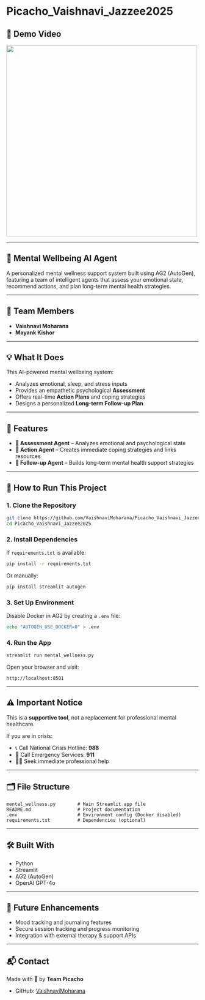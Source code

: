 # Picacho_Vaishnavi_Jazzee2025

## 🎥 Demo Video

<a href="https://youtu.be/D-4WTrq2P2Q" target="_blank">
  <img src="https://img.youtube.com/vi/D-4WTrq2P2Q/0.jpg" width="500" />
</a>

---

## 🧠 Mental Wellbeing AI Agent

A personalized mental wellness support system built using AG2 (AutoGen), featuring a team of intelligent agents that assess your emotional state, recommend actions, and plan long-term mental health strategies.

---

## 👥 Team Members

- **Vaishnavi Moharana**
- **Mayank Kishor**

---

## 💡 What It Does

This AI-powered mental wellbeing system:

- Analyzes emotional, sleep, and stress inputs
- Provides an empathetic psychological **Assessment**
- Offers real-time **Action Plans** and coping strategies
- Designs a personalized **Long-term Follow-up Plan**

---

## 🤖 Features

- **🧠 Assessment Agent** – Analyzes emotional and psychological state
- **🎯 Action Agent** – Creates immediate coping strategies and links resources
- **🔄 Follow-up Agent** – Builds long-term mental health support strategies

---

## 🚀 How to Run This Project

### 1. Clone the Repository
```bash
git clone https://github.com/VaishnaviMoharana/Picacho_Vaishnavi_Jazzee2025.git
cd Picacho_Vaishnavi_Jazzee2025
```

### 2. Install Dependencies
If `requirements.txt` is available:
```bash
pip install -r requirements.txt
```
Or manually:
```bash
pip install streamlit autogen
```

### 3. Set Up Environment
Disable Docker in AG2 by creating a `.env` file:
```bash
echo "AUTOGEN_USE_DOCKER=0" > .env
```

### 4. Run the App
```bash
streamlit run mental_wellness.py
```

Open your browser and visit:
```
http://localhost:8501
```

---

## ⚠️ Important Notice

This is a **supportive tool**, not a replacement for professional mental healthcare.

If you are in crisis:

- 📞 Call National Crisis Hotline: **988**
- 🚨 Call Emergency Services: **911**
- 🧑‍⚕️ Seek immediate professional help

---

## 🗂️ File Structure

```
mental_wellness.py        # Main Streamlit app file
README.md                 # Project documentation
.env                      # Environment config (Docker disabled)
requirements.txt          # Dependencies (optional)
```

---

## 🛠️ Built With

- Python
- Streamlit
- AG2 (AutoGen)
- OpenAI GPT-4o

---

## 🌱 Future Enhancements

- Mood tracking and journaling features
- Secure session tracking and progress monitoring
- Integration with external therapy & support APIs

---

## 📬 Contact

Made with 🤍 by **Team Picacho**

- GitHub: [VaishnaviMoharana](https://github.com/VaishnaviMoharana)

